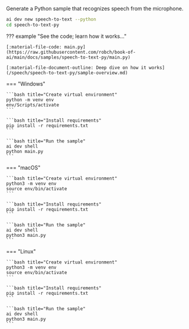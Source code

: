 Generate a Python sample that recognizes speech from the microphone.

```bash
ai dev new speech-to-text --python
cd speech-to-text-py
```

??? example "See the code; learn how it works..."

    [:material-file-code: main.py](https://raw.githubusercontent.com/robch/book-of-ai/main/docs/samples/speech-to-text-py/main.py)

    [:material-file-document-outline: Deep dive on how it works](/speech/speech-to-text-py/sample-overview.md)  

=== "Windows"

    ```bash title="Create virtual environment"
    python -m venv env
    env/Scripts/activate
    ```

    ```bash title="Install requirements"
    pip install -r requirements.txt
    ```

    ```bash title="Run the sample"
    ai dev shell
    python main.py
    ```

=== "macOS"

    ```bash title="Create virtual environment"
    python3 -m venv env
    source env/bin/activate
    ```

    ```bash title="Install requirements"
    pip install -r requirements.txt
    ```

    ```bash title="Run the sample"
    ai dev shell
    python3 main.py
    ```

=== "Linux"

    ```bash title="Create virtual environment"
    python3 -m venv env
    source env/bin/activate
    ```

    ```bash title="Install requirements"
    pip install -r requirements.txt
    ```

    ```bash title="Run the sample"
    ai dev shell
    python3 main.py
    ```